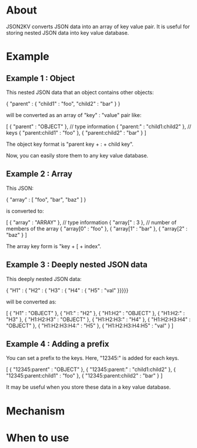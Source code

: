 
# About

JSON2KV converts JSON data into an array of key value pair.
It is useful for storing nested JSON data into key value database.

# Example

## Example 1 : Object

This nested JSON data that an object contains other objects:

  { "parent" : { "child1" : "foo", "child2" : "bar" } }

will be converted as an array of "key" : "value" pair like:

  [ { "parent" : "OBJECT" },              // type information
    { "parent\:" : "child1\:child2" },    // keys
    { "parent\:child1" : "foo" },
    { "parent\:child2" : "bar" } ]

The object key format is "parent key + \: + child key".

Now, you can easily store them to any key value database.

## Example 2 : Array

This JSON:

  { "array" : [ "foo", "bar", "baz" ] }

is converted to:

  [ { "array" : "ARRAY" },    // type information
    { "array\[" : 3 },        // number of members of the array
    { "array\[0" : "foo" },
    { "array\[1" : "bar" },
    { "array\[2" : "baz" } ]

The array key form is "key + \[ + index".

## Example 3 : Deeply nested JSON data

This deeply nested JSON data:

  { "H1" : { "H2" : { "H3" : { "H4" : { "H5" : "val" }}}}}

will be converted as:

  [ { "H1" : "OBJECT" },
    { "H1\:" : "H2" },
    { "H1\:H2" : "OBJECT" },
    { "H1\:H2\:" : "H3" },
    { "H1\:H2\:H3" : "OBJECT" },
    { "H1\:H2\:H3\:" : "H4" },
    { "H1\:H2\:H3\:H4" : "OBJECT" },
    { "H1\:H2\:H3\:H4\:" : "H5" },
    { "H1\:H2\:H3\:H4\:H5" : "val" } ]

## Example 4 : Adding a prefix

You can set a prefix to the keys.
Here, "12345:" is added for each keys.

  [ { "12345:parent" : "OBJECT" },
    { "12345:parent\:" : "child1\:child2" },
    { "12345:parent\:child1" : "foo" },
    { "12345:parent\:child2" : "bar" } ]

It may be useful when you store these data in a key value database.

# Mechanism

# When to use

